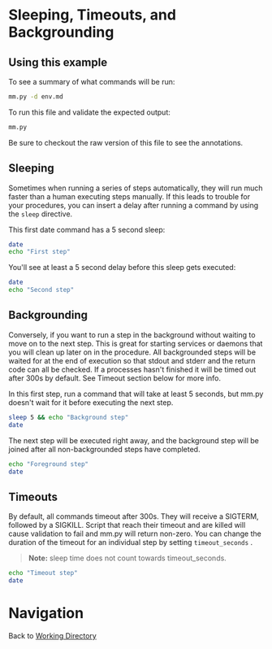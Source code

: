 # Sleeping, Timeouts, and Backgrounding

## Using this example
To see a summary of what commands will be run:

```bash
mm.py -d env.md
```

To run this file and validate the expected output:

```bash
mm.py
```

Be sure to checkout the raw version of this file to see the annotations.

## Sleeping

Sometimes when running a series of steps automatically, they will run much faster than a human executing steps manually. If this leads to trouble for your procedures, you can insert a delay after running a command by using the ```sleep``` directive.

This first date command has a 5 second sleep:

<!-- STEP 
name: Step with a sleep
sleep: 5
expected_stdout_lines:
  - First step
-->

```bash
date
echo "First step"
```

<!-- END_STEP -->

You'll see at least a 5 second delay before this sleep gets executed:

<!-- STEP 
name: Delayed step
expected_stdout_lines:
  - Second step
-->

```bash
date
echo "Second step"
```

<!-- END_STEP -->

## Backgrounding

Conversely, if you want to run a step in the background without waiting to move on to the next step. This is great for starting services or daemons that you will clean up later on in the procedure. All backgrounded steps will be waited for at the end of execution so that stdout and stderr and the return code can all be checked. If a processes hasn't finished it will be timed out after 300s by default. See Timeout section below for more info.

In this first step, run a command that will take at least 5 seconds, but mm.py doesn't wait for it before executing the next step.

<!-- STEP 
name: Backgrounded step
background: true
expected_stdout_lines:
  - Background step
-->

```bash
sleep 5 && echo "Background step"
date
```

<!-- END_STEP -->

The next step will be executed right away, and the background step will be joined after all non-backgrounded steps have completed.

<!-- STEP 
name: Foreground step
expected_stdout_lines:
  - Foreground step
-->

```bash
echo "Foreground step"
date
```

<!-- END_STEP -->

## Timeouts

By default, all commands timeout after 300s. They will receive a SIGTERM, followed by a SIGKILL. Script that reach their timeout and are killed will cause validation to fail and mm.py will return non-zero. You can change the duration of the timeout for an individual step by setting ```timeout_seconds``` .

> **Note:** sleep time does not count towards timeout_seconds.

<!-- STEP 
name: Timeout step
timeout_seconds: 5
expected_stdout_lines:
  - Timeout step
-->

```bash
echo "Timeout step"
date
```

<!-- END_STEP -->

# Navigation

Back to [Working Directory](working_dir.md)
